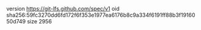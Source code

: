 version https://git-lfs.github.com/spec/v1
oid sha256:59fc3270dd6fd172f6f353e1977ea6176b8c9a334f6191ff88b3f1916050d749
size 2956
